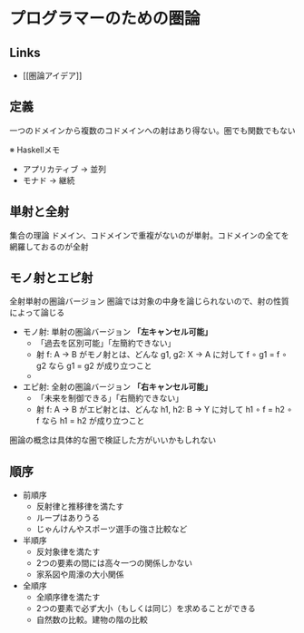 # プログラマーのための圏論

## Links

- [[圏論アイデア]]

## 定義

一つのドメインから複数のコドメインへの射はあり得ない。圏でも関数でもない

※ Haskellメモ
- アプリカティブ → 並列 
- モナド → 継続

## 単射と全射

集合の理論
ドメイン、コドメインで重複がないのが単射。コドメインの全てを網羅しておるのが全射

## モノ射とエピ射

全射単射の圏論バージョン
圏論では対象の中身を論じられないので、射の性質によって論じる

- モノ射: 単射の圏論バージョン **「左キャンセル可能」**
	- 「過去を区別可能」「左簡約できない」
	- 射 f: A → B がモノ射とは、どんな g1, g2: X → A に対して f ∘ g1 = f ∘ g2 なら g1 = g2 が成り立つこと
	- 
- エピ射: 全射の圏論バージョン **「右キャンセル可能」**
	- 「未来を制御できる」「右簡約できない」
	- 射 f: A → B がエピ射とは、どんな h1, h2: B → Y に対して h1 ∘ f = h2 ∘ f なら h1 = h2 が成り立つこと

圏論の概念は具体的な圏で検証した方がいいかもしれない

## 順序

- 前順序
	- 反射律と推移律を満たす
	- ループはありうる
	- じゃんけんやスポーツ選手の強さ比較など
- 半順序 
	- 反対象律を満たす
	- 2つの要素の間には高々一つの関係しかない
	- 家系図や周濠の大小関係
- 全順序
	- 全順序律を満たす
	-  2つの要素で必ず大小（もしくは同じ）を求めることができる
	- 自然数の比較。建物の階の比較
